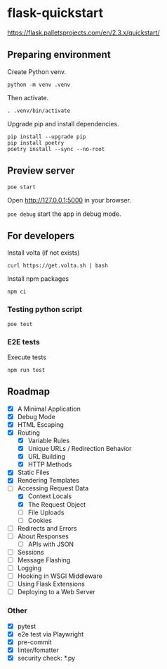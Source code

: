 # flask-quickstart

https://flask.palletsprojects.com/en/2.3.x/quickstart/

## Preparing environment

Create Python venv.

```shell
python -m venv .venv
```

Then activate.

```shell
. .venv/bin/activate
```

Upgrade pip and install dependencies.

```shell
pip install --upgrade pip
pip install poetry
poetry install --sync --no-root
```

## Preview server

```shell
poe start
```

Open http://127.0.0.1:5000 in your browser.

`poe debug` start the app in debug mode.

## For developers

Install volta (if not exists)

```shell
curl https://get.volta.sh | bash
```

Install npm packages

```shell
npm ci
```

### Testing python script

```shell
poe test
```

### E2E tests

Execute tests

```shell
npm run test
```

## Roadmap

- [x] A Minimal Application
- [x] Debug Mode
- [x] HTML Escaping
- [x] Routing
    - [x] Variable Rules
    - [x] Unique URLs / Redirection Behavior
    - [x] URL Building
    - [x] HTTP Methods
- [x] Static Files
- [x] Rendering Templates
- [ ] Accessing Request Data
    - [x] Context Locals
    - [x] The Request Object
    - [ ] File Uploads
    - [ ] Cookies
- [ ] Redirects and Errors
- [ ] About Responses
    - [ ] APIs with JSON
- [ ] Sessions
- [ ] Message Flashing
- [ ] Logging
- [ ] Hooking in WSGI Middleware
- [ ] Using Flask Extensions
- [ ] Deploying to a Web Server

### Other

- [x] pytest
- [x] e2e test via Playwright
- [x] pre-commit
- [x] linter/fomatter
- [x] security check: *.py
